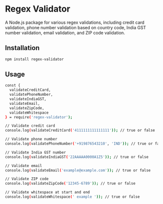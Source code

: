 # Regex Validator

A Node.js package for various regex validations, including credit card validation, phone number validation based on country code, India GST number validation, email validation, and ZIP code validation.

## Installation

```bash
npm install regex-validator
```

## Usage

```bash
const {
  validateCreditCard,
  validatePhoneNumber,
  validateIndiaGST,
  validateEmail,
  validateZipCode,
  validateWhitespace
} = require('regex-validator');

// Validate credit card
console.log(validateCreditCard('4111111111111111')); // true or false

// Validate phone number
console.log(validatePhoneNumber('+919876543210', 'IND')); // true or false

// Validate India GST number
console.log(validateIndiaGST('22AAAAA0000A1Z5')); // true or false

// Validate email
console.log(validateEmail('example@example.com')); // true or false

// Validate ZIP code
console.log(validateZipCode('12345-6789')); // true or false

// Validate whitespace at start and end
console.log(validateWhitespace(' example ')); // true or false

```
